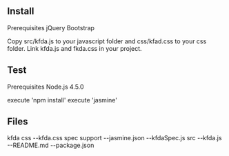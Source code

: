 Install
---------------------------------
Prerequisites
	jQuery
	Bootstrap

Copy src/kfda.js to your javascript folder and css/kfad.css to your css folder.
Link kfda.js and fkda.css in your project.

Test
----------------------------------
Prerequisites
 Node.js 4.5.0

execute 'npm install'
execute 'jasmine'

Files
----------------------------------
kfda
  css
 	  --kfda.css
 	spec
 		support
 			--jasmine.json
 		--kfdaSpec.js
 	src
 		--kfda.js
 	--README.md
 	--package.json
